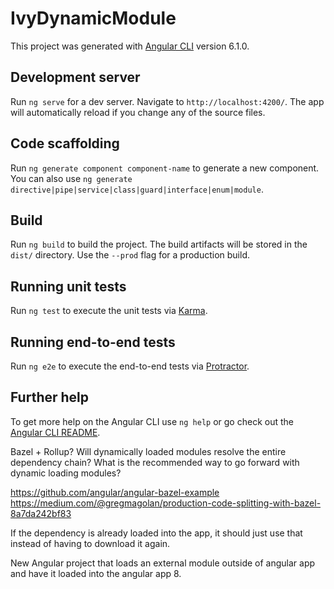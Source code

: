 # IvyDynamicModule

This project was generated with [Angular CLI](https://github.com/angular/angular-cli) version 6.1.0.

## Development server

Run `ng serve` for a dev server. Navigate to `http://localhost:4200/`. The app will automatically reload if you change any of the source files.

## Code scaffolding

Run `ng generate component component-name` to generate a new component. You can also use `ng generate directive|pipe|service|class|guard|interface|enum|module`.

## Build

Run `ng build` to build the project. The build artifacts will be stored in the `dist/` directory. Use the `--prod` flag for a production build.

## Running unit tests

Run `ng test` to execute the unit tests via [Karma](https://karma-runner.github.io).

## Running end-to-end tests

Run `ng e2e` to execute the end-to-end tests via [Protractor](http://www.protractortest.org/).

## Further help

To get more help on the Angular CLI use `ng help` or go check out the [Angular CLI README](https://github.com/angular/angular-cli/blob/master/README.md).



Bazel + Rollup?
Will dynamically loaded modules resolve the entire dependency chain?
What is the recommended way to go forward with dynamic loading modules?

https://github.com/angular/angular-bazel-example
https://medium.com/@gregmagolan/production-code-splitting-with-bazel-8a7da242bf83

If the dependency is already loaded into the app, it should just use that instead of having to download it again.


New Angular project that loads an external module outside of angular app and have it loaded into the angular app 8.
